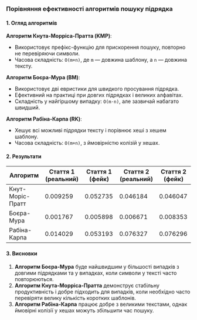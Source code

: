 ### Порівняння ефективності алгоритмів пошуку підрядка

#### 1. Огляд алгоритмів

**Алгоритм Кнута-Морріса-Пратта (KMP)**:
- Використовує префікс-функцію для прискорення пошуку, повторно не перевіряючи символи.
- Часова складність: `O(m+n)`, де `m` — довжина шаблону, а `n` — довжина тексту.

**Алгоритм Боєра-Мура (BM)**:
- Використовує дві евристики для швидкого просування підрядка.
- Ефективний на практиці при довгих підрядках і великих алфавітах.
- Складність у найгіршому випадку: `O(m⋅n)`, але зазвичай набагато швидший.

**Алгоритм Рабіна-Карпа (RK)**:
- Хешує всі можливі підрядки тексту і порівнює хеші з хешем шаблону.
- Часова складність: `O(m+n)`, з ймовірністю колізій у хешах.

#### 2. Результати

| Алгоритм         | Стаття 1 (реальний) | Стаття  1 (фейк) | Стаття 2 (реальний) | Стаття 2 (фейк) |
| ---------------- | ------------------- | ---------------- | ------------------- | --------------- |
| Кнут-Моріс-Пратт | 0.009259            | 0.052735         | 0.046184            | 0.046047        |
| Боєра-Мура       | 0.001767            | 0.005898         | 0.006671            | 0.008353        |
| Рабіна-Карпа     | 0.014029            | 0.053193         | 0.076327            | 0.076296        |

#### 3. Висновки

1. **Алгоритм Боєра-Мура** буде найшвидшим у більшості випадків з довгими підрядками та у випадках, коли символи у тексті часто повторюються.
2. **Алгоритм Кнута-Морріса-Пратта** демонструє стабільну продуктивність і добре підходить для випадків, коли необхідно часто перевіряти велику кількість коротких шаблонів.
3. **Алгоритм Рабіна-Карпа** працює добре з великими текстами, однак ймовірні колізії у хешах можуть збільшити час пошуку.